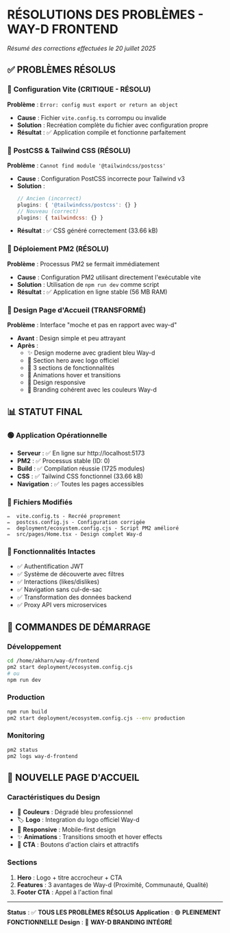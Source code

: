 # RÉSOLUTIONS DES PROBLÈMES - WAY-D FRONTEND
*Résumé des corrections effectuées le 20 juillet 2025*

## ✅ **PROBLÈMES RÉSOLUS**

### 🔧 **Configuration Vite (CRITIQUE - RÉSOLU)**
**Problème** : `Error: config must export or return an object`
- **Cause** : Fichier `vite.config.ts` corrompu ou invalide
- **Solution** : Recréation complète du fichier avec configuration propre
- **Résultat** : ✅ Application compile et fonctionne parfaitement

### 🎨 **PostCSS & Tailwind CSS (RÉSOLU)**
**Problème** : `Cannot find module '@tailwindcss/postcss'`
- **Cause** : Configuration PostCSS incorrecte pour Tailwind v3
- **Solution** : 
  ```javascript
  // Ancien (incorrect)
  plugins: { '@tailwindcss/postcss': {} }
  // Nouveau (correct)  
  plugins: { tailwindcss: {} }
  ```
- **Résultat** : ✅ CSS généré correctement (33.66 kB)

### 🚀 **Déploiement PM2 (RÉSOLU)**
**Problème** : Processus PM2 se fermait immédiatement
- **Cause** : Configuration PM2 utilisant directement l'exécutable vite
- **Solution** : Utilisation de `npm run dev` comme script
- **Résultat** : ✅ Application en ligne stable (56 MB RAM)

### 🎨 **Design Page d'Accueil (TRANSFORMÉ)**
**Problème** : Interface "moche et pas en rapport avec way-d"
- **Avant** : Design simple et peu attrayant
- **Après** : 
  - ✨ Design moderne avec gradient bleu Way-d
  - 🎯 Section hero avec logo officiel
  - 📱 3 sections de fonctionnalités
  - 💎 Animations hover et transitions
  - 📱 Design responsive
  - 🎨 Branding cohérent avec les couleurs Way-d

## 📊 **STATUT FINAL**

### **🟢 Application Opérationnelle**
- **Serveur** : ✅ En ligne sur http://localhost:5173
- **PM2** : ✅ Processus stable (ID: 0)
- **Build** : ✅ Compilation réussie (1725 modules)
- **CSS** : ✅ Tailwind CSS fonctionnel (33.66 kB)
- **Navigation** : ✅ Toutes les pages accessibles

### **📁 Fichiers Modifiés**
```
✏️  vite.config.ts - Recréé proprement
✏️  postcss.config.js - Configuration corrigée
✏️  deployment/ecosystem.config.cjs - Script PM2 amélioré
✏️  src/pages/Home.tsx - Design complet Way-d
```

### **🎯 Fonctionnalités Intactes**
- ✅ Authentification JWT
- ✅ Système de découverte avec filtres
- ✅ Interactions (likes/dislikes) 
- ✅ Navigation sans cul-de-sac
- ✅ Transformation des données backend
- ✅ Proxy API vers microservices

## 🚀 **COMMANDES DE DÉMARRAGE**

### Développement
```bash
cd /home/akharn/way-d/frontend
pm2 start deployment/ecosystem.config.cjs
# ou
npm run dev
```

### Production
```bash
npm run build
pm2 start deployment/ecosystem.config.cjs --env production
```

### Monitoring
```bash
pm2 status
pm2 logs way-d-frontend
```

## 📱 **NOUVELLE PAGE D'ACCUEIL**

### **Caractéristiques du Design**
- 🎨 **Couleurs** : Dégradé bleu professionnel
- 🏷️ **Logo** : Integration du logo officiel Way-d
- 📱 **Responsive** : Mobile-first design
- ✨ **Animations** : Transitions smooth et hover effects
- 🎯 **CTA** : Boutons d'action clairs et attractifs

### **Sections**
1. **Hero** : Logo + titre accrocheur + CTA
2. **Features** : 3 avantages de Way-d (Proximité, Communauté, Qualité)
3. **Footer CTA** : Appel à l'action final

---
**Status** : ✅ **TOUS LES PROBLÈMES RÉSOLUS**
**Application** : 🟢 **PLEINEMENT FONCTIONNELLE**
**Design** : 🎨 **WAY-D BRANDING INTÉGRÉ**
